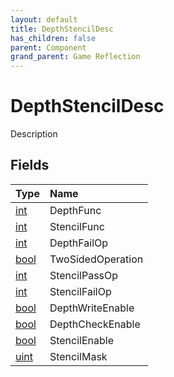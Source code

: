 ```yaml
---
layout: default
title: DepthStencilDesc
has_children: false
parent: Component
grand_parent: Game Reflection
---
```

# DepthStencilDesc
Description 

## Fields
| Type | Name |
|:-------------|:--------------|
| [int](/game-reflection/enums/int.md) | DepthFunc |
| [int](/game-reflection/enums/int.md) | StencilFunc |
| [int](/game-reflection/enums/int.md) | DepthFailOp |
| [bool](/game-reflection/components/bool.md) | TwoSidedOperation |
| [int](/game-reflection/enums/int.md) | StencilPassOp |
| [int](/game-reflection/enums/int.md) | StencilFailOp |
| [bool](/game-reflection/components/bool.md) | DepthWriteEnable |
| [bool](/game-reflection/components/bool.md) | DepthCheckEnable |
| [bool](/game-reflection/components/bool.md) | StencilEnable |
| [uint](/game-reflection/components/uint.md) | StencilMask |
